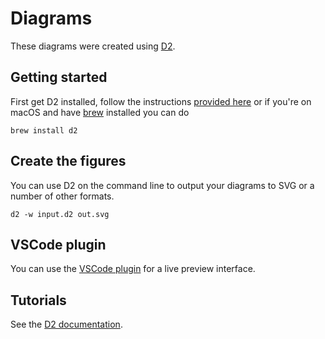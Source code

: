 # Diagrams

These diagrams were created using [D2](https://d2lang.com/).

## Getting started

First get D2 installed, follow the instructions [provided here](https://d2lang.com/tour/install) or if you're on macOS and have [brew](https://brew.sh/) installed you can do

```console
brew install d2
```

## Create the figures

You can use D2 on the command line to output your diagrams to SVG or a number of other formats.

```console
d2 -w input.d2 out.svg
```

## VSCode plugin

You can use the [VSCode plugin](https://marketplace.visualstudio.com/items?itemName=terrastruct.d2) for a live preview interface.

## Tutorials

See the [D2 documentation](https://d2lang.com/tour/intro).